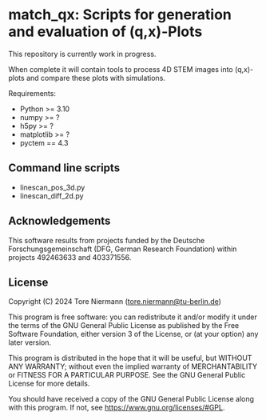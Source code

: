 match_qx: Scripts for generation and evaluation of (q,x)-Plots
==============================================================

This repository is currently work in progress. 

When complete it will contain tools to process 4D STEM images into (q,x)-plots and compare these
plots with simulations.

Requirements:

* Python >= 3.10
* numpy >= ?
* h5py >= ?
* matplotlib >= ?
* pyctem == 4.3


Command line scripts
--------------------

* linescan_pos_3d.py
* linescan_diff_2d.py

Acknowledgements
----------------

This software results from projects funded by the Deutsche Forschungsgemeinschaft
(DFG, German Research Foundation) within projects 492463633 and 403371556.

License
-------

Copyright (C) 2024 Tore Niermann (tore.niermann@tu-berlin.de)

This program is free software: you can redistribute it and/or modify
it under the terms of the GNU General Public License as published by
the Free Software Foundation, either version 3 of the License, or
(at your option) any later version.

This program is distributed in the hope that it will be useful,
but WITHOUT ANY WARRANTY; without even the implied warranty of
MERCHANTABILITY or FITNESS FOR A PARTICULAR PURPOSE. See the
GNU General Public License for more details.

You should have received a copy of the GNU General Public License
along with this program. If not, see <https://www.gnu.org/licenses/#GPL>.
